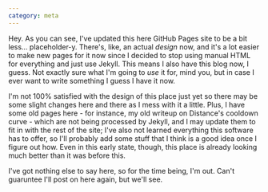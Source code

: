 ```yaml
---
category: meta
---
```

Hey. As you can see, I've updated this here GitHub Pages site to be a bit less... placeholder-y.
There's, like, an actual *design* now, and it's a lot easier to make new pages for it now since
I decided to stop using manual HTML for everything and just use Jekyll. This means I also have this
blog now, I guess. Not exactly sure what I'm going to *use* it for, mind you, but in case I ever want
to write something I guess I have it now.

I'm not 100% satisfied with the design of this place just yet so there may be some slight changes here and there
as I mess with it a little. Plus, I have some old pages here - for instance, my old writeup on Distance's cooldown
curve - which are not being processed by Jekyll, and I may update them to fit in with the rest of the site; I've also
not learned everything this software has to offer, so I'll probably add some stuff that I think is a good idea once I figure
out how. Even in this early state, though, this place is already looking much better than it was before this.

I've got nothing else to say here, so for the time being, I'm out. Can't guaruntee I'll post on here again, but we'll see.